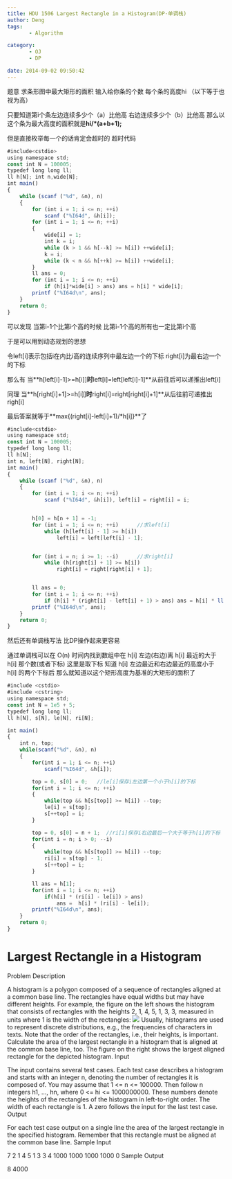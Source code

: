 ```yaml
---
title: HDU 1506 Largest Rectangle in a Histogram(DP·单调栈)
author: Deng
tags: 
       - Algorithm

category: 
       - OJ
       - DP

date: 2014-09-02 09:50:42
---
```

题意 求条形图中最大矩形的面积 输入给你条的个数 每个条的高度hi （以下等于也视为高）

只要知道第i个条左边连续多少个（a）比他高 右边连续多少个（b）比他高 那么以这个条为最大高度的面积就是**hi/*(a+b+1);**

但是直接枚举每一个的话肯定会超时的 超时代码

```js 
#include<cstdio>
using namespace std;
const int N = 100005;
typedef long long ll;
ll h[N]; int n,wide[N];
int main()
{
    while (scanf ("%d", &n), n)
    {
        for (int i = 1; i <= n; ++i)
            scanf ("%I64d", &h[i]);
        for (int i = 1; i <= n; ++i)
        {
            wide[i] = 1;
            int k = i;
            while (k > 1 && h[--k] >= h[i]) ++wide[i];
            k = i;
            while (k < n && h[++k] >= h[i]) ++wide[i];
        }
        ll ans = 0;
        for (int i = 1; i <= n; ++i)
            if (h[i]*wide[i] > ans) ans = h[i] * wide[i];
        printf ("%I64d\n", ans);
    }
    return 0;
}
```

可以发现 当第i-1个比第i个高的时候 比第i-1个高的所有也一定比第i个高

于是可以用到动态规划的思想

令left[i]表示包括i在内比i高的连续序列中最左边一个的下标 right[i]为最右边一个的下标

那么有 当**h[left[i]-1]>=h[i]]**时**left[i]=left[left[i]-1]**从前往后可以递推出left[i]

同理 当**h[right[i]+1]>=h[i]]**时**right[i]=right[right[i]+1]**从后往前可递推出righ[i]

最后答案就等于**max{(right[i]-left[i]+1)/*h[i]}**了

```js 
#include<cstdio>
using namespace std;
const int N = 100005;
typedef long long ll;
ll h[N];
int n, left[N], right[N];
int main()
{
    while (scanf ("%d", &n), n)
    {
        for (int i = 1; i <= n; ++i)
            scanf ("%I64d", &h[i]), left[i] = right[i] = i;


        h[0] = h[n + 1] = -1;
        for (int i = 1; i <= n; ++i)      //求left[i]
            while (h[left[i] - 1] >= h[i])
                left[i] = left[left[i] - 1];


        for (int i = n; i >= 1; --i)      //求right[i]
            while (h[right[i] + 1] >= h[i])
                right[i] = right[right[i] + 1];


        ll ans = 0;
        for (int i = 1; i <= n; ++i)
            if (h[i] * (right[i] - left[i] + 1) > ans) ans = h[i] * ll (right[i] - left[i] + 1);
        printf ("%I64d\n", ans);
    }
    return 0;
}
```

然后还有单调栈写法 比DP操作起来更容易

通过单调栈可以在 O(n) 时间内找到数组中在 h[i] 左边(右边)离 h[i] 最近的大于 h[i] 那个数(或者下标) 这里是取下标 知道 h[i] 左边最近和右边最近的高度小于 h[i] 的两个下标后 那么就知道以这个矩形高度为基准的大矩形的面积了

```js 
#include <cstdio>
#include <cstring>
using namespace std;
const int N = 1e5 + 5;
typedef long long ll;
ll h[N], s[N], le[N], ri[N];

int main()
{
    int n, top;
    while(scanf("%d", &n), n)
    {
        for(int i = 1; i <= n; ++i)
            scanf("%I64d", &h[i]);

        top = 0, s[0] = 0;   //le[i]保存i左边第一个小于h[i]的下标
        for(int i = 1; i <= n; ++i)
        {
            while(top && h[s[top]] >= h[i]) --top;
            le[i] = s[top];
            s[++top] = i;
        }

        top = 0, s[0] = n + 1;  //ri[i]保存i右边最后一个大于等于h[i]的下标
        for(int i = n; i > 0; --i)
        {
            while(top && h[s[top]] >= h[i]) --top;
            ri[i] = s[top] - 1;
            s[++top] = i;
        }

        ll ans = h[1];
        for(int i = 1; i <= n; ++i)
            if(h[i] * (ri[i] - le[i]) > ans)
                ans =  h[i] * (ri[i] - le[i]);
        printf("%I64d\n", ans);
    }
    return 0;
}
```

# Largest Rectangle in a Histogram

Problem Description

A histogram is a polygon composed of a sequence of rectangles aligned at a common base line. The rectangles have equal widths but may have different heights. For example, the figure on the left shows the histogram that consists of rectangles with the heights 2, 1, 4, 5, 1, 3, 3, measured in units where 1 is the width of the rectangles:
![](../images/cn-data-images-1506-1.gif.png)
Usually, histograms are used to represent discrete distributions, e.g., the frequencies of characters in texts. Note that the order of the rectangles, i.e., their heights, is important. Calculate the area of the largest rectangle in a histogram that is aligned at the common base line, too. The figure on the right shows the largest aligned rectangle for the depicted histogram.
Input

The input contains several test cases. Each test case describes a histogram and starts with an integer n, denoting the number of rectangles it is composed of. You may assume that 1 <= n <= 100000. Then follow n integers h1, ..., hn, where 0 <= hi <= 1000000000. These numbers denote the heights of the rectangles of the histogram in left-to-right order. The width of each rectangle is 1. A zero follows the input for the last test case.
Output

For each test case output on a single line the area of the largest rectangle in the specified histogram. Remember that this rectangle must be aligned at the common base line.
Sample Input

7 2 1 4 5 1 3 3 4 1000 1000 1000 1000 0
Sample Output

8 4000
#